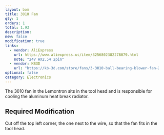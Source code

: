 ```yaml
---
layout: bom
title: 3010 Fan
qty: 1
orders: 1
total: 1.93
description: 
new: false
modification: true
links: 
  - vendor: AliExpress
    url: https://www.aliexpress.us/item/3256802382278079.html
    note: "24V HX2.54 2pin"
  - vendor: KB3D
    url: "https://kb-3d.com/store/fans/3-3010-ball-bearing-blower-fan-24v.html"
optional: false
category: Electronics
---
```


The 3010 fan in the Lemontron sits in the tool head and is responsible for cooling the aluminum heat break radiator.


## Required Modification

Cut off the top left corner, the one next to the wire, so that the fan fits in the tool head.
